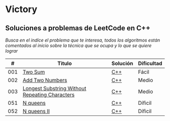 
# Victory

## Soluciones a problemas de LeetCode en C++

_Busca en el indíce el problema que te interesa, todos los algoritmos están comentados al inicio sobre la técnica que se ocupa y lo que se quiere lograr_

| # | Titulo | Solución | Dificultad |
|---| ----- | -------- | ---------- |
|001|[Two Sum](https://leetcode.com/problems/two-sum/) | [C++](https://github.com/Jonas-Lara/Victory-cpp/blob/master/Algoritmos/01-TwoSums.cpp)|Fácil|
|002|[Add Two Numbers](https://leetcode.com/problems/add-two-numbers/) | [C++](https://github.com/Jonas-Lara/Victory-cpp/blob/master/Algoritmos/02-AddTwoNums.cpp)|Medio|
|003|[Longest Substring Without Repeating Characters](https://leetcode.com/problems/longest-substring-without-repeating-characters/) | [C++](https://github.com/Jonas-Lara/Victory-cpp/blob/master/Algoritmos/03-LongestSubstringWithoutRepeatingCharacters.cpp)|Medio|
|051|[N queens](https://leetcode.com/problems/n-queens/) | [C++](https://github.com/Jonas-Lara/Victory-cpp/blob/master/Algoritmos/51-N-queens.cpp)|Díficil|
|052|[N queens II ](https://leetcode.com/problems/n-queens-ii/) | [C++](https://github.com/Jonas-Lara/Victory-cpp/blob/master/Algoritmos/52-N-queens.cpp)|Díficil|
